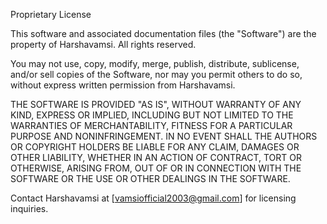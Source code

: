 Proprietary License

This software and associated documentation files (the "Software") are the property of Harshavamsi. All rights reserved.

You may not use, copy, modify, merge, publish, distribute, sublicense, and/or sell copies of the Software, nor may you permit others to do so, without express written permission from Harshavamsi.

THE SOFTWARE IS PROVIDED "AS IS", WITHOUT WARRANTY OF ANY KIND, EXPRESS OR IMPLIED, INCLUDING BUT NOT LIMITED TO THE WARRANTIES OF MERCHANTABILITY, FITNESS FOR A PARTICULAR PURPOSE AND NONINFRINGEMENT. IN NO EVENT SHALL THE AUTHORS OR COPYRIGHT HOLDERS BE LIABLE FOR ANY CLAIM, DAMAGES OR OTHER LIABILITY, WHETHER IN AN ACTION OF CONTRACT, TORT OR OTHERWISE, ARISING FROM, OUT OF OR IN CONNECTION WITH THE SOFTWARE OR THE USE OR OTHER DEALINGS IN THE SOFTWARE.

Contact Harshavamsi at [vamsiofficial2003@gmail.com] for licensing inquiries.
